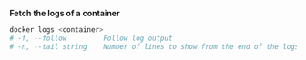 **Fetch the logs of a container**
```sh
docker logs <container>
# -f, --follow         Follow log output
# -n, --tail string    Number of lines to show from the end of the logs (default "all")
```
